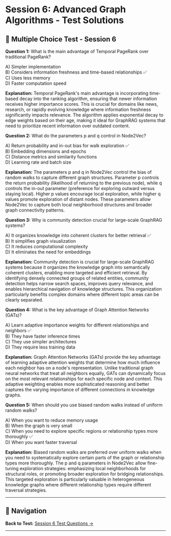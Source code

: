# Session 6: Advanced Graph Algorithms - Test Solutions

## 📝 Multiple Choice Test - Session 6

**Question 1:** What is the main advantage of Temporal PageRank over traditional PageRank?  

A) Simpler implementation  
B) Considers information freshness and time-based relationships ✅  
C) Uses less memory  
D) Faster computation speed  

**Explanation:** Temporal PageRank's main advantage is incorporating time-based decay into the ranking algorithm, ensuring that newer information receives higher importance scores. This is crucial for domains like news, research, or rapidly evolving knowledge where information freshness significantly impacts relevance. The algorithm applies exponential decay to edge weights based on their age, making it ideal for GraphRAG systems that need to prioritize recent information over outdated content.

**Question 2:** What do the parameters p and q control in Node2Vec?  

A) Return probability and in-out bias for walk exploration ✅  
B) Embedding dimensions and epochs  
C) Distance metrics and similarity functions  
D) Learning rate and batch size  

**Explanation:** The parameters p and q in Node2Vec control the bias of random walks to capture different graph structures. Parameter p controls the return probability (likelihood of returning to the previous node), while q controls the in-out parameter (preference for exploring outward versus staying local). Higher p values encourage local exploration, while higher q values promote exploration of distant nodes. These parameters allow Node2Vec to capture both local neighborhood structures and broader graph connectivity patterns.

**Question 3:** Why is community detection crucial for large-scale GraphRAG systems?  

A) It organizes knowledge into coherent clusters for better retrieval ✅  
B) It simplifies graph visualization  
C) It reduces computational complexity  
D) It eliminates the need for embeddings  

**Explanation:** Community detection is crucial for large-scale GraphRAG systems because it organizes the knowledge graph into semantically coherent clusters, enabling more targeted and efficient retrieval. By identifying densely connected groups of related entities, community detection helps narrow search spaces, improves query relevance, and enables hierarchical navigation of knowledge structures. This organization particularly benefits complex domains where different topic areas can be clearly separated.

**Question 4:** What is the key advantage of Graph Attention Networks (GATs)?  

A) Learn adaptive importance weights for different relationships and neighbors ✅  
B) They have faster inference times  
C) They use simpler architectures  
D) They require less training data  

**Explanation:** Graph Attention Networks (GATs) provide the key advantage of learning adaptive attention weights that determine how much influence each neighbor has on a node's representation. Unlike traditional graph neural networks that treat all neighbors equally, GATs can dynamically focus on the most relevant relationships for each specific node and context. This adaptive weighting enables more sophisticated reasoning and better captures the varying importance of different connections in knowledge graphs.

**Question 5:** When should you use biased random walks instead of uniform random walks?  

A) When you want to reduce memory usage  
B) When the graph is very small  
C) When you need to explore specific regions or relationship types more thoroughly ✅  
D) When you want faster traversal  

**Explanation:** Biased random walks are preferred over uniform walks when you need to systematically explore certain parts of the graph or relationship types more thoroughly. The p and q parameters in Node2Vec allow fine-tuning exploration strategies: emphasizing local neighborhoods for structural roles, or promoting broader exploration for bridging relationships. This targeted exploration is particularly valuable in heterogeneous knowledge graphs where different relationship types require different traversal strategies.

---

## 🧭 Navigation

**Back to Test:** [Session 6 Test Questions →](Session6_*.md#multiple-choice-test)

---
